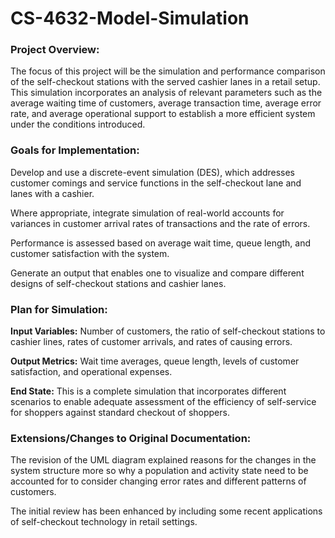 # CS-4632-Model-Simulation
### Project Overview:

The focus of this project will be the simulation and performance comparison of the self-checkout stations with the served cashier lanes in a retail setup. This simulation incorporates an analysis of relevant parameters such as the average waiting time of customers, average transaction time, average error rate, and average operational support to establish a more efficient system under the conditions introduced.

### Goals for Implementation:

Develop and use a discrete-event simulation (DES), which addresses customer comings and service functions in the self-checkout lane and lanes with a cashier.

Where appropriate, integrate simulation of real-world accounts for variances in customer arrival rates of transactions and the rate of errors.

Performance is assessed based on average wait time, queue length, and customer satisfaction with the system.

Generate an output that enables one to visualize and compare different designs of self-checkout stations and cashier lanes.

### Plan for Simulation:

**Input Variables:** Number of customers, the ratio of self-checkout stations to cashier lines, rates of customer arrivals, and rates of causing errors.

**Output Metrics:** Wait time averages, queue length, levels of customer satisfaction, and operational expenses.

**End State:** This is a complete simulation that incorporates different scenarios to enable adequate assessment of the efficiency of self-service for shoppers against standard checkout of shoppers.

### Extensions/Changes to Original Documentation:

The revision of the UML diagram explained reasons for the changes in the system structure more so why a population and activity state need to be accounted for to consider changing error rates and different patterns of customers.

The initial review has been enhanced by including some recent applications of self-checkout technology in retail settings.
